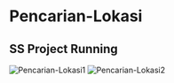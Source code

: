 # Pencarian-Lokasi

## SS Project Running

![Pencarian-Lokasi1](https://user-images.githubusercontent.com/96405861/162577130-20f068cd-bfa8-40ca-bdd2-6e7c7fd12980.jpeg)
![Pencarian-Lokasi2](https://user-images.githubusercontent.com/96405861/162577134-eafbafa6-5d0c-4bc4-905d-b27f47e2dbff.jpeg)
